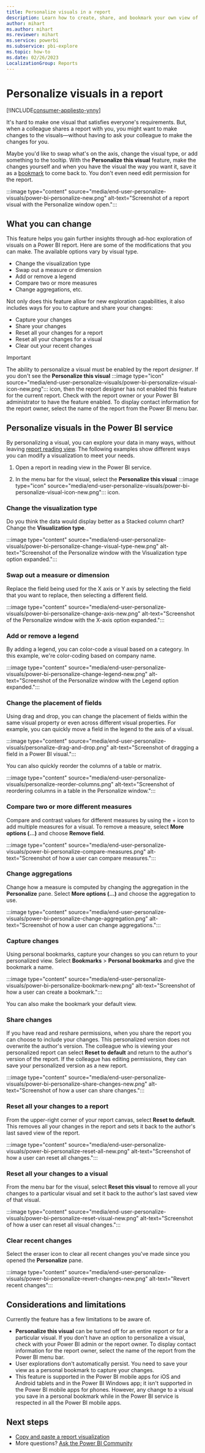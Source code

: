 ```yaml
---
title: Personalize visuals in a report
description: Learn how to create, share, and bookmark your own view of a Power BI report visual, without actually altering it.
author: mihart
ms.author: mihart
ms.reviewer: mihart
ms.service: powerbi
ms.subservice: pbi-explore
ms.topic: how-to
ms.date: 02/26/2023
LocalizationGroup: Reports
---
```


# Personalize visuals in a report

[!INCLUDE[consumer-appliesto-ynny](../includes/consumer-appliesto-ynny.md)]

It's hard to make one visual that satisfies everyone's requirements. But, when a colleague shares a report with you, you might want to make changes to the visuals&mdash;without having to ask your colleague to make the changes for you.

Maybe you'd like to swap what's on the axis, change the visual type, or add something to the tooltip. With the **Personalize this visual** feature, make the changes yourself and when you have the visual the way you want it, save it as a [bookmark](end-user-bookmarks.md) to come back to. You don't even need edit permission for the report.

:::image type="content" source="media/end-user-personalize-visuals/power-bi-personalize-new.png" alt-text="Screenshot of a report visual with the Personalize window open.":::

## What you can change

This feature helps you gain further insights through ad-hoc exploration of visuals on a Power BI report. Here are some of the modifications that you can make. The available options vary by visual type.

- Change the visualization type
- Swap out a measure or dimension
- Add or remove a legend
- Compare two or more measures
- Change aggregations, etc.

Not only does this feature allow for new exploration capabilities, it also includes ways for you to capture and share your changes:

- Capture your changes
- Share your changes
- Reset all your changes for a report
- Reset all your changes for a visual
- Clear out your recent changes

> [!IMPORTANT]
> The ability to personalize a visual must be enabled by the report *designer*. If you don't see the **Personalize this visual** :::image type="icon" source="media/end-user-personalize-visuals/power-bi-personalize-visual-icon-new.png"::: icon, then the report designer has not enabled this feature for the current report. Check with the report owner or your Power BI administrator to have the feature enabled. To display contact information for the report owner, select the name of the report from the Power BI menu bar.

## Personalize visuals in the Power BI service

By personalizing a visual, you can explore your data in many ways, without leaving [report reading view](end-user-reading-view.md). The following examples show different ways you can modify a visualization to meet your needs.

1. Open a report in reading view in the Power BI service.

2. In the menu bar for the visual, select the **Personalize this visual** :::image type="icon" source="media/end-user-personalize-visuals/power-bi-personalize-visual-icon-new.png"::: icon.

### Change the visualization type

Do you think the data would display better as a Stacked column chart? Change the **Visualization type**.

:::image type="content" source="media/end-user-personalize-visuals/power-bi-personalize-change-visual-type-new.png" alt-text="Screenshot of the Personalize window with the Visualization type option expanded.":::

### Swap out a measure or dimension

Replace the field being used for the X axis or Y axis by selecting the field that you want to replace, then selecting a different field.

:::image type="content" source="media/end-user-personalize-visuals/power-bi-personalize-change-axis-new.png" alt-text="Screenshot of the Personalize window with the X-axis option expanded.":::

### Add or remove a legend

By adding a legend, you can color-code a visual based on a category. In this example, we're color-coding based on company name.

:::image type="content" source="media/end-user-personalize-visuals/power-bi-personalize-change-legend-new.png" alt-text="Screenshot of the Personalize window with the Legend option expanded.":::

### Change the placement of fields

Using drag and drop, you can change the placement of fields within the same visual property or even across different visual properties. For example, you can quickly move a field in the legend to the axis of a visual.

:::image type="content" source="media/end-user-personalize-visuals/personalize-drag-and-drop.png" alt-text="Screenshot of dragging a field in a Power BI visual.":::

You can also quickly reorder the columns of a table or matrix.

:::image type="content" source="media/end-user-personalize-visuals/personalize-reorder-columns.png" alt-text="Screenshot of reordering columns in a table in the Personalize window.":::

### Compare two or more different measures

Compare and contrast values for different measures by using the + icon to add multiple measures for a visual. To remove a measure, select **More options (...)** and choose **Remove field**.

:::image type="content" source="media/end-user-personalize-visuals/power-bi-personalize-compare-measures.png" alt-text="Screenshot of how a user can compare measures.":::

### Change aggregations

Change how a measure is computed by changing the aggregation in the **Personalize** pane. Select **More options (...)** and choose the aggregation to use.

:::image type="content" source="media/end-user-personalize-visuals/power-bi-personalize-change-aggregation.png" alt-text="Screenshot of how a user can change aggregations.":::

### Capture changes

Using personal bookmarks, capture your changes so you can return to your personalized view. Select **Bookmarks** > **Personal bookmarks** and give the bookmark a name.

:::image type="content" source="media/end-user-personalize-visuals/power-bi-personalize-bookmark-new.png" alt-text="Screenshot of how a user can create a bookmark.":::

You can also make the bookmark your default view.

### Share changes

If you have read and reshare permissions, when you share the report you can choose to include your changes. This personalized version does not overwrite the author's version. The colleague who is viewing your personalized report can select **Reset to default** and return to the author's version of the report. If the colleague has editing permissions, they can save your personalized version as a new report.

:::image type="content" source="media/end-user-personalize-visuals/power-bi-personalize-share-changes-new.png" alt-text="Screenshot of how a user can share changes.":::

### Reset all your changes to a report

From the upper-right corner of your report canvas, select **Reset to default**. This removes all your changes in the report and sets it back to the author's last saved view of the report.

:::image type="content" source="media/end-user-personalize-visuals/power-bi-personalize-reset-all-new.png" alt-text="Screenshot of how a user can reset all changes.":::

### Reset all your changes to a visual

From the menu bar for the visual, select **Reset this visual** to remove all your changes to a particular visual and set it back to the author's last saved view of that visual.

:::image type="content" source="media/end-user-personalize-visuals/power-bi-personalize-reset-visual-new.png" alt-text="Screenshot of how a user can reset all visual changes.":::

### Clear recent changes

Select the eraser icon to clear all recent changes you've made since you opened the **Personalize** pane.  

:::image type="content" source="media/end-user-personalize-visuals/power-bi-personalize-revert-changes-new.png" alt-text="Revert recent changes":::

## Considerations and limitations

Currently the feature has a few limitations to be aware of.

- **Personalize this visual** can be turned off for an entire report or for a particular visual. If you don't have an option to personalize a visual, check with your Power BI admin or the report owner. To display contact information for the report owner, select the name of the report from the Power BI menu bar.
- User explorations don't automatically persist. You need to save your view as a personal bookmark to capture your changes.
- This feature is supported in the Power BI mobile apps for iOS and Android tablets and in the Power BI Windows app; it isn't supported in the Power BI mobile apps for phones. However, any change to a visual you save in a personal bookmark while in the Power BI service is respected in all the Power BI mobile apps.

## Next steps

- [Copy and paste a report visualization](../visuals/power-bi-visualization-copy-paste.md)
- More questions? [Ask the Power BI Community](https://community.powerbi.com/)
